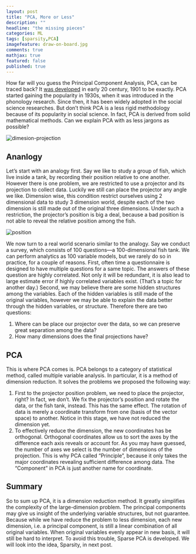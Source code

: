 ```yaml
---
layout: post
title: "PCA, More or Less"
description: ""
headline: "the missing pieces"
categories: ML
tags: [sparsity,PCA]
imagefeature: draw-on-board.jpg
comments: true
mathjax: true
featured: false
published: true
---
```


How far will you guess the Principal Component Analysis, PCA, can be traced back? It <a href=
"http://imedea.uib-csic.es/master/cambioglobal/Modulo_V_cod101615/Theory/lit_support/pca_wold.pdf" target="_blacnk">was developed</a> in early 20 century, 1901 to be exactly. PCA started gaining the popularity in 1930s, when it was introduced in the phonology research. Since then, it has been widely adopted in the social science researches. But don’t think PCA is a less rigid methodology because of its popularity in social science. In fact, PCA is derived from solid mathematical methods. Can we explain PCA with as less jargons as possible?    

![dimesion-projection](http://bit.ly/1O6zLn6)

## Ananlogy 
Let’s start with an analogy first.  Say we like to study a group of fish, which live inside a tank, by recording their position relative to one another. However there is one problem, we are restricted to use a projector and its projection to collect data.  Luckily we still can place the projector any angle we like. Dimension wise, this condition restrict ourselves using 2 dimensional data to study 3 dimension world, despite each of the two dimension is still made out of the original three dimensions.  Under such a restriction, the projector’s position is big a deal, because a bad position is not able to reveal the relative position among the fish.     

![position](http://bit.ly/1JId4Pz)

We now turn to a real world scenario similar to the analogy. Say we conduct a survey, which consists of 100 questions—a 100-dimensional fish tank. We can perform analytics as 100 variable models, but we rarely do so in practice, for a couple of reasons. First, often time a questionnaire is designed to have multiple questions for a same topic. The answers of these question are highly correlated. Not only it will be redundant, it is also lead to large estimate error if highly correlated variables exist. (That’s a topic for another day.) Second, we may believe there are some hidden structures among the variables. Each of the hidden variables is still made of the original variables, however we may be able to explain the data better through the hidden variables, or structure.  Therefore there are two questions: 


1.	Where can be place our projector over the data, so we can preserve great separation among the data? 
2.	How many dimensions does the final projections have? 

## PCA

This is where PCA comes is. PCA belongs to a category of statistical method, called multiple variable analysis. In particular, it is a method of dimension reduction. It solves the problems we proposed the following way: 

1. First to the projector position problem, we need to place the projector, right?  In fact, we don’t. We fix the projector’s position and rotate the data, or the fish tank, instead.  This has the same effect. The rotation of data is merely a coordinate transform from one (basis of the vector space) to another. Notice in this stage, we have not reduced the dimension yet. 
2. To effectively reduce the dimension, the new coordinates has be orthogonal. Orthogonal coordinates allow us to sort the axes by the difference each axis reveals or account for. As you may have guessed, the number of axes we select is the number of dimensions of the projection. This is why PCA called “Principle”, because it only takes the major coordinates revealing sufficient difference among data. The “Component” in PCA is just another name for coordinate.     


## Summary
So to sum up PCA, it is a dimension reduction method. It greatly simplifies the complexity of the large-dimension problem. The principal components may give us insight of the underlying variable structures, but not guarantee. Because while we have reduce the problem to less dimension, each new dimension, i.e. a principal component, is still a linear combination of all original variables. When original variables evenly appear in new basis, it will still be hard to interpret. To avoid this trouble, Sparse PCA is developed.  We will look into the idea, Sparsity, in next post.     

       



